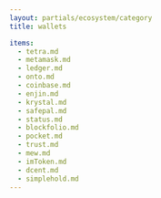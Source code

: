 ```yaml
---
layout: partials/ecosystem/category
title: wallets

items:
  - tetra.md
  - metamask.md
  - ledger.md
  - onto.md
  - coinbase.md
  - enjin.md
  - krystal.md
  - safepal.md
  - status.md
  - blockfolio.md
  - pocket.md
  - trust.md
  - mew.md
  - imToken.md
  - dcent.md
  - simplehold.md
---
```

